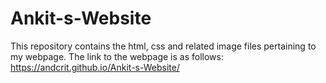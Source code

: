 # Ankit-s-Website
This repository contains the html, css and related image files pertaining to my webpage. 
The link to the webpage is as follows: https://andcrit.github.io/Ankit-s-Website/
